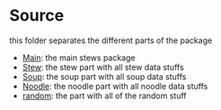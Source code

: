 # Source
this folder separates the different parts of the package
- [Main](https://npmjs.com/package/stews): the main stews package
- [Stew](https://npmjs.com/package/@stews/stew): the stew part with all stew data stuffs
- [Soup](https://npmjs.com/package/@stews/soup): the soup part with all soup data stuffs
- [Noodle](https://npmjs.com/package/@stews/noodle): the noodle part with all noodle data stuffs
- [random](https://npmjs.com/package/@stews/random): the part with all of the random stuff
